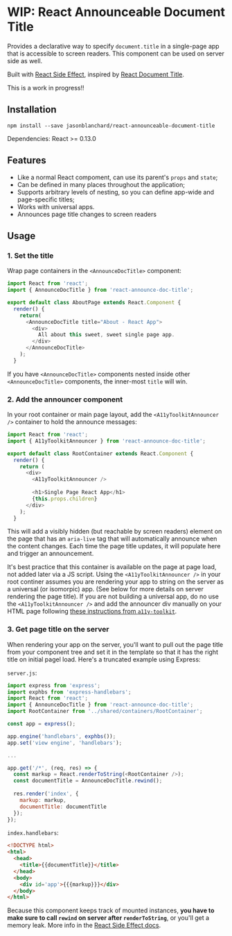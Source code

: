 # WIP: React Announceable Document Title

Provides a declarative way to specify `document.title` in a single-page app that is accessible to screen readers.
This component can be used on server side as well.

Built with [React Side Effect](https://github.com/gaearon/react-side-effect), inspired by [React Document Title](https://github.com/gaearon/react-document-title).

This is a work in progress!!

## Installation

```
npm install --save jasonblanchard/react-announceable-document-title
```

Dependencies: React >= 0.13.0

## Features

* Like a normal React compoment, can use its parent's `props` and `state`;
* Can be defined in many places throughout the application;
* Supports arbitrary levels of nesting, so you can define app-wide and page-specific titles;
* Works with universal apps.
* Announces page title changes to screen readers

## Usage

### 1. Set the title
Wrap page containers in the `<AnnounceDocTitle>` component:

```javascript
import React from 'react';
import { AnnounceDocTitle } from 'react-announce-doc-title';

export default class AboutPage extends React.Component {
  render() {
    return(
      <AnnounceDocTitle title="About - React App">
        <div>
          All about this sweet, sweet single page app.
        </div>
      </AnnounceDocTitle>
    );
  }
```

If you have `<AnnounceDocTitle>` components nested inside other `<AnnounceDocTitle>` components, the inner-most `title` will win.

### 2. Add the announcer component
In your root container or main page layout, add the `<A11yToolkitAnnouncer />` container to hold the announce messages:

```javascript
import React from 'react';
import { A11yToolkitAnnouncer } from 'react-announce-doc-title';

export default class RootContainer extends React.Component {
  render() {
    return (
      <div>
        <A11yToolkitAnnouncer />
        
        <h1>Single Page React App</h1>
        {this.props.children}
      </div>
    );
  }
```

This will add a visibly hidden (but reachable by screen readers) element on the page that has an `aria-live` tag that will automatically announce when the content changes. Each time the page title updates, it will populate here and trigger an announcement.

It's best practice that this container is available on the page at page load, not added later via a JS script. Using the `<A11yToolkitAnnouncer />` in your root continer assumes you are rendering your app to string on the server as a universal (or isomorpic) app. (See below for more details on server rendering the page title). If you are not building a universal app, do no use the `<A11yToolkitAnnouncer />` and add the announcer div manually on your HTML page following [these instructions from `a11y-toolkit`](https://github.com/jasonblanchard/a11y-toolkit#announce).

### 3. Get page title on the server
When rendering your app on the server, you'll want to pull out the page title from your component tree and set it  in the template so that it has the right title on initial pagel load. Here's a truncated example using Express:

`server.js`:
```javascript
import express from 'express';
import exphbs from 'express-handlebars';
import React from 'react';
import { AnnounceDocTitle } from 'react-announce-doc-title';
import RootContainer from '../shared/containers/RootContainer';

const app = express();

app.engine('handlebars', exphbs());
app.set('view engine', 'handlebars');

...

app.get('/*', (req, res) => {
  const markup = React.renderToString(<RootContainer />);
  const documentTitle = AnnounceDocTitle.rewind();
  
  res.render('index', {
    markup: markup,
    documentTitle: documentTitle
  });
});
```

`index.handlebars`:
```html
<!DOCTYPE html>
<html>
  <head>
    <title>{{documentTitle}}</title>
  </head>
  <body>
    <div id='app'>{{{markup}}}</div>
  </body>
</html>
```

Because this component keeps track of mounted instances, **you have to make sure to call `rewind` on server after `renderToString`**, or you'll get a memory leak. More info in the [React Side Effect docs](https://github.com/gaearon/react-side-effect#api).
